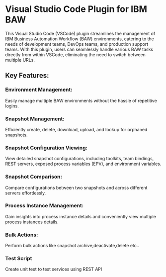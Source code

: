 # Visual Studio Code Plugin for IBM BAW

This Visual Studio Code (VSCode) plugin streamlines the management of IBM Business Automation Workflow (BAW) environments, catering to the needs of development teams, DevOps teams, and production support teams. With this plugin, users can seamlessly handle various BAW tasks directly from within VSCode, eliminating the need to switch between multiple URLs.

## Key Features:

### Environment Management:
    
Easily manage multiple BAW environments without the hassle of repetitive logins.

### Snapshot Management:

Efficiently create, delete, download, upload, and lookup for orphaned snapshots.

### Snapshot Configuration Viewing:

View detailed snapshot configurations, including toolkits, team bindings, REST servers, exposed process variables (EPV), and environment variables.

### Snapshot Comparison:

Compare configurations between two snapshots and across different servers effortlessly.

### Process Instance Management:

Gain insights into process instance details and conveniently view multiple process instances details.

### Bulk Actions:

Perform bulk actions like snapshot archive,deactivate,delete etc..

### Test Script

Create unit test to test services using REST API
